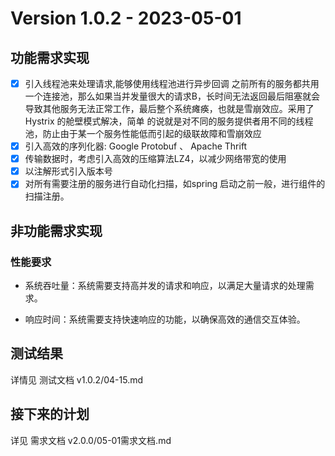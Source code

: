 # Version 1.0.2 - 2023-05-01

## 功能需求实现

- [x] 引入线程池来处理请求,能够使用线程池进行异步回调
  之前所有的服务都共用一个连接池，那么如果当并发量很大的请求B，长时间无法返回最后阻塞就会
  导致其他服务无法正常工作，最后整个系统瘫痪，也就是雪崩效应。采用了 Hystrix 的舱壁模式解决，简单
  的说就是对不同的服务提供者用不同的线程池，防止由于某一个服务性能低而引起的级联故障和雪崩效应
- [x] 引入高效的序列化器: Google Protobuf 、 Apache Thrift
- [x] 传输数据时，考虑引入高效的压缩算法LZ4，以减少网络带宽的使用
- [x] 以注解形式引入版本号
- [x] 对所有需要注册的服务进行自动化扫描，如spring 启动之前一般，进行组件的扫描注册。

## 非功能需求实现

### 性能要求

- 系统吞吐量：系统需要支持高并发的请求和响应，以满足大量请求的处理需求。

- 响应时间：系统需要支持快速响应的功能，以确保高效的通信交互体验。

## 测试结果

详情见 测试文档 v1.0.2/04-15.md

## 接下来的计划

详见 需求文档 v2.0.0/05-01需求文档.md

